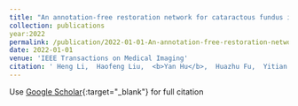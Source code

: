 ```yaml
---
title: "An annotation-free restoration network for cataractous fundus images"
collection: publications
year:2022
permalink: /publication/2022-01-01-An-annotation-free-restoration-network-for-cataractous-fundus-images
date: 2022-01-01
venue: 'IEEE Transactions on Medical Imaging'
citation: ' Heng Li,  Haofeng Liu,  <b>Yan Hu</b>,  Huazhu Fu,  Yitian Zhao,  Hanpei Miao,  Jiang Liu, &quot;An annotation-free restoration network for cataractous fundus images.&quot; IEEE Transactions on Medical Imaging, 2022.'
---
```

Use [Google Scholar](https://scholar.google.com/scholar?q=An+annotation+free+restoration+network+for+cataractous+fundus+images){:target="_blank"} for full citation